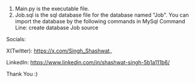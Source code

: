 1. Main.py is the executable file.
2. Job.sql is the sql database file for the database named "Job". You can import the database by the following commands in MySql Command Line:
	create database Job
	source <location of Job.sql file>

Socials:

X(Twitter): https://x.com/Singh_Shashwat_

LinkedIn: https://www.linkedin.com/in/shashwat-singh-5b1a111b6/


Thank You :)
